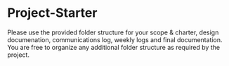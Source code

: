 # Project-Starter
Please use the provided folder structure for your scope & charter, design documenation, communications log, weekly logs and final documentation.    You are free to organize any additional folder structure as required by the project.
